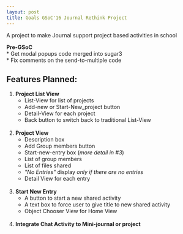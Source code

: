 ```yaml
---
layout: post
title: Goals GSoC'16 Journal Rethink Project
---
```


   A project to make Journal support project based activities in school

<b>Pre-GSoC</b> <br>
	* Get modal popups code merged into sugar3<br>
	* Fix comments on the send-to-multiple code

## Features Planned:
1. <b>Project List View</b> 
	* List-View for list of projects
	* Add-new or Start-New_project button
	* Detail-View for each project
	* Back button to switch back to traditional List-View <br><br>
2. <b>Project View</b>
	* Description box
	* Add Group members button
	* Start-new-entry box (*more detail in #3*)
	* List of group members
	* List of files shared
	* *"No Entries"* display *only if there are no entries*
	* Detail View for each entry<br><br>
3. <b>Start New Entry</b>
	* A button to start a new shared activity
	* A text box to force user to give title to new shared activity 
	* Object Chooser View for Home View<br><br>
4. <b>Integrate Chat Activity to Mini-journal or project </b>
